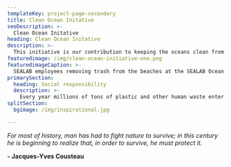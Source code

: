 ```yaml
---
templateKey: project-page-secondary
title: Clean Ocean Initative
seoDescription: >-
  Clean Ocean Initative
heading: Clean Ocean Initative
description: >-
  This initiative is our contribution to keeping the oceans clean from plastic and other human waste.
featuredimage: /img/clean-ocean-initiative-one.png
featuredimageCaption: >-
  SEALAB employees removing trash from the beaches at the SEALAB Ocean Space Center situated on Gjæsingen island off the Norwegian coast.
primarySection:
  heading: Social responsibility
  description: >-
    Every year millions of tons of plastic and other human waste enter the oceans. This waste has a negative impact on a high number of marine species, threatening their survival. As a company that is also in part dependent on the ocean, SEALAB has a corporate social responsibility to help mitigate the danger of a polluted ocean space. To combat the alarming rate at which foreign elements enter the oceans SEALAB, inspired by the project *The Ocean Cleanup*, is contributing to keeping the oceans healthy by cleaning beaches and removing plastic waste wherever we find it.
splitSection:
  bgimage: /img/inspirational.jpg

---
```


*For most of history, man has had to fight nature to survive; in this century he is beginning to realize that, in order to survive, he must protect it.*

<strong id="quote-author">- Jacques-Yves Cousteau</strong>